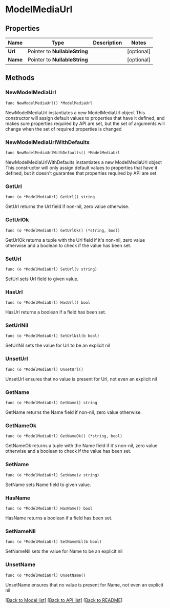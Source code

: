 # ModelMediaUrl

## Properties

Name | Type | Description | Notes
------------ | ------------- | ------------- | -------------
**Url** | Pointer to **NullableString** |  | [optional] 
**Name** | Pointer to **NullableString** |  | [optional] 

## Methods

### NewModelMediaUrl

`func NewModelMediaUrl() *ModelMediaUrl`

NewModelMediaUrl instantiates a new ModelMediaUrl object
This constructor will assign default values to properties that have it defined,
and makes sure properties required by API are set, but the set of arguments
will change when the set of required properties is changed

### NewModelMediaUrlWithDefaults

`func NewModelMediaUrlWithDefaults() *ModelMediaUrl`

NewModelMediaUrlWithDefaults instantiates a new ModelMediaUrl object
This constructor will only assign default values to properties that have it defined,
but it doesn't guarantee that properties required by API are set

### GetUrl

`func (o *ModelMediaUrl) GetUrl() string`

GetUrl returns the Url field if non-nil, zero value otherwise.

### GetUrlOk

`func (o *ModelMediaUrl) GetUrlOk() (*string, bool)`

GetUrlOk returns a tuple with the Url field if it's non-nil, zero value otherwise
and a boolean to check if the value has been set.

### SetUrl

`func (o *ModelMediaUrl) SetUrl(v string)`

SetUrl sets Url field to given value.

### HasUrl

`func (o *ModelMediaUrl) HasUrl() bool`

HasUrl returns a boolean if a field has been set.

### SetUrlNil

`func (o *ModelMediaUrl) SetUrlNil(b bool)`

 SetUrlNil sets the value for Url to be an explicit nil

### UnsetUrl
`func (o *ModelMediaUrl) UnsetUrl()`

UnsetUrl ensures that no value is present for Url, not even an explicit nil
### GetName

`func (o *ModelMediaUrl) GetName() string`

GetName returns the Name field if non-nil, zero value otherwise.

### GetNameOk

`func (o *ModelMediaUrl) GetNameOk() (*string, bool)`

GetNameOk returns a tuple with the Name field if it's non-nil, zero value otherwise
and a boolean to check if the value has been set.

### SetName

`func (o *ModelMediaUrl) SetName(v string)`

SetName sets Name field to given value.

### HasName

`func (o *ModelMediaUrl) HasName() bool`

HasName returns a boolean if a field has been set.

### SetNameNil

`func (o *ModelMediaUrl) SetNameNil(b bool)`

 SetNameNil sets the value for Name to be an explicit nil

### UnsetName
`func (o *ModelMediaUrl) UnsetName()`

UnsetName ensures that no value is present for Name, not even an explicit nil

[[Back to Model list]](../README.md#documentation-for-models) [[Back to API list]](../README.md#documentation-for-api-endpoints) [[Back to README]](../README.md)


